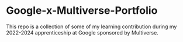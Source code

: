 # Google-x-Multiverse-Portfolio
This repo is a collection of some of my learning contribution during my 2022-2024 apprenticeship at Google sponsored by Multiverse.
